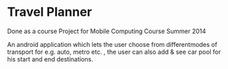 Travel Planner
==========

Done as a course Project for Mobile Computing Course Summer 2014

An android application which lets the user choose from differentmodes of transport for e.g. auto, metro etc. , the user can also add & see car pool for his start and end destinations.
